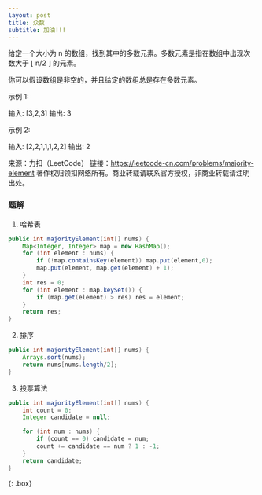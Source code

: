 ```yaml
---
layout: post
title: 众数
subtitle: 加油!!!
---
```


给定一个大小为 n 的数组，找到其中的多数元素。多数元素是指在数组中出现次数大于 ⌊ n/2 ⌋ 的元素。

你可以假设数组是非空的，并且给定的数组总是存在多数元素。


示例 1:


输入: [3,2,3]
输出: 3


示例 2:

输入: [2,2,1,1,1,2,2]
输出: 2


来源：力扣（LeetCode）
链接：https://leetcode-cn.com/problems/majority-element
著作权归领扣网络所有。商业转载请联系官方授权，非商业转载请注明出处。

### 题解

1. 哈希表

~~~ java
public int majorityElement(int[] nums) {
    Map<Integer, Integer> map = new HashMap();
    for (int element : nums) {
        if (!map.containsKey(element)) map.put(element,0);
        map.put(element, map.get(element) + 1);
    }
    int res = 0;
    for (int element : map.keySet()) {
        if (map.get(element) > res) res = element;
    }
    return res;
}
~~~

2. 排序

~~~ java
public int majorityElement(int[] nums) {
    Arrays.sort(nums);
    return nums[nums.length/2];
}
~~~

3. 投票算法

~~~ java
public int majorityElement(int[] nums) {
    int count = 0;
    Integer candidate = null;

    for (int num : nums) {
        if (count == 0) candidate = num;
        count += candidate == num ? 1 : -1;
    }
    return candidate;
}
~~~

{: .box}